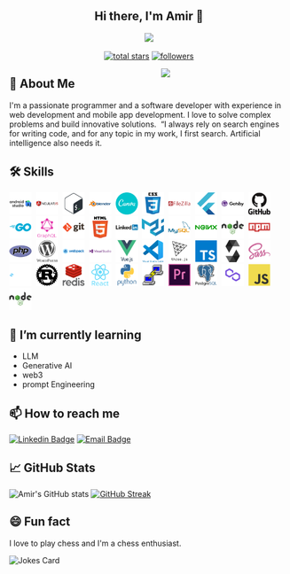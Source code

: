 <h2 align="center" stype="color:#f75c7e"> Hi there, I'm Amir 👋</h2>

<p align="center">
  <a href="https://github.com/DenverCoder1/readme-typing-svg">
    <img src="https://readme-typing-svg.demolab.com/?lines=Full-stack%20web%20and%20app%20developer;Experienced%20UI%2FUX%20Designer;20%2B%20years%20of%20coding%20experience;Always%20learning%20new%20things&font=Fira%20Code&center=true&width=440&height=45&color=fff&vCenter=true&pause=1000&size=22" /></a>
</p>
<p align="center">
  <a href="https://github.com/DenverCoder1?tab=repositories&sort=stargazers">
    <img alt="total stars" title="Total stars on GitHub" src="https://custom-icon-badges.demolab.com/github/stars/amirofski?color=55960c&style=for-the-badge&labelColor=488207&logo=star"/></a>
  <a href="https://github.com/DenverCoder1?tab=followers">
    <img alt="followers" title="Follow me on Github" src="https://custom-icon-badges.demolab.com/github/followers/amirofski?color=236ad3&labelColor=1155ba&style=for-the-badge&logo=person-add&label=Follow&logoColor=white"/></a>
</p>

<img align="right" src="https://media2.giphy.com/media/5eLDrEaRGHegx2FeF2/giphy.gif" width="230">

## 🚀 About Me

I'm a passionate programmer and a software developer with experience in web development and mobile app development. I love to solve complex problems and build innovative solutions.&nbsp;
“I always rely on search engines for writing code, and for any topic in my work, I first search. Artificial intelligence also needs it.

## 🛠️ Skills

<div>
 <img src="https://raw.githubusercontent.com/devicons/devicon/master/icons/androidstudio/androidstudio-original-wordmark.svg" title="androidstudio" alt="androidstudio" width="40" height="40"/>&nbsp;
 <img src="https://raw.githubusercontent.com/devicons/devicon/master/icons/angularjs/angularjs-original-wordmark.svg" title="angularjs" alt="angularjs" width="40" height="40"/>&nbsp;
 <img src="https://raw.githubusercontent.com/devicons/devicon/master/icons/bash/bash-original.svg" title="bash" alt="bash" width="40" height="40"/>&nbsp;
 <img src="https://raw.githubusercontent.com/devicons/devicon/master/icons/blender/blender-original-wordmark.svg" title="blender" alt="blender" width="40" height="40"/>&nbsp;
 <img src="https://raw.githubusercontent.com/devicons/devicon/master/icons/canva/canva-original.svg" title="canva" alt="canva" width="40" height="40"/>&nbsp;
 <img src="https://raw.githubusercontent.com/devicons/devicon/master/icons/css3/css3-original-wordmark.svg" title="css3" alt="css3" width="40" height="40"/>&nbsp;
 <img src="https://raw.githubusercontent.com/devicons/devicon/master/icons/filezilla/filezilla-plain-wordmark.svg" title="filezilla" alt="filezilla" width="40" height="40"/>&nbsp;
 <img src="https://raw.githubusercontent.com/devicons/devicon/master/icons/flutter/flutter-original.svg" title="flutter" alt="flutter" width="40" height="40"/>&nbsp;
 <img src="https://raw.githubusercontent.com/devicons/devicon/master/icons/gatsby/gatsby-original-wordmark.svg" title="gatsby" alt="gatsby" width="40" height="40"/>&nbsp;
 <img src="https://raw.githubusercontent.com/devicons/devicon/master/icons/github/github-original-wordmark.svg" title="github" alt="github" width="40" height="40"/>&nbsp;
 <img src="https://raw.githubusercontent.com/devicons/devicon/master/icons/go/go-original-wordmark.svg" title="go" alt="go" width="40" height="40"/>&nbsp;
 <img src="https://raw.githubusercontent.com/devicons/devicon/master/icons/graphql/graphql-plain-wordmark.svg" title="graphql" alt="graphql" width="40" height="40"/>&nbsp;
 <img src="https://raw.githubusercontent.com/devicons/devicon/master/icons/git/git-original-wordmark.svg" title="git" alt="git" width="40" height="40"/>&nbsp;
 <img src="https://raw.githubusercontent.com/devicons/devicon/master/icons/html5/html5-original-wordmark.svg" title="html5" alt="html5" width="40" height="40"/>&nbsp;
 <img src="https://raw.githubusercontent.com/devicons/devicon/master/icons/linkedin/linkedin-original-wordmark.svg" title="linkedin" alt="linkedin" width="40" height="40"/>&nbsp;
 <img src="https://raw.githubusercontent.com/devicons/devicon/master/icons/materialui/materialui-original.svg" title="materialui" alt="materialui" width="40" height="40"/>&nbsp;
 <img src="https://raw.githubusercontent.com/devicons/devicon/master/icons/mysql/mysql-original-wordmark.svg" title="mysql" alt="mysql" width="40" height="40"/>&nbsp;
 <img src="https://raw.githubusercontent.com/devicons/devicon/master/icons/nginx/nginx-original.svg" title="nginx" alt="nginx" width="40" height="40"/>&nbsp;
 <img src="https://raw.githubusercontent.com/devicons/devicon/master/icons/nodejs/nodejs-original-wordmark.svg" title="nodejs" alt="nodejs" width="40" height="40"/>&nbsp;
 <img src="https://raw.githubusercontent.com/devicons/devicon/master/icons/npm/npm-original-wordmark.svg" title="npm" alt="npm" width="40" height="40"/>&nbsp;
 <img src="https://raw.githubusercontent.com/devicons/devicon/master/icons/php/php-original.svg" title="php" alt="php" width="40" height="40"/>&nbsp;
 <img src="https://raw.githubusercontent.com/devicons/devicon/master/icons/wordpress/wordpress-plain-wordmark.svg" title="wordpress" alt="wordpress" width="40" height="40"/>&nbsp;
 <img src="https://raw.githubusercontent.com/devicons/devicon/master/icons/webpack/webpack-original-wordmark.svg" title="webpack" alt="webpack" width="40" height="40"/>&nbsp;
 <img src="https://raw.githubusercontent.com/devicons/devicon/master/icons/visualstudio/visualstudio-plain-wordmark.svg" title="visualstudio" alt="visualstudio" width="40" height="40"/>&nbsp;
 <img src="https://raw.githubusercontent.com/devicons/devicon/master/icons/vuejs/vuejs-original-wordmark.svg" title="vuejs" alt="vuejs" width="40" height="40"/>&nbsp;
 <img src="https://raw.githubusercontent.com/devicons/devicon/master/icons/vscode/vscode-original-wordmark.svg" title="vscode" alt="vscode" width="40" height="40"/>&nbsp;
 <img src="https://raw.githubusercontent.com/devicons/devicon/master/icons/threejs/threejs-original-wordmark.svg" title="threejs" alt="threejs" width="40" height="40"/>&nbsp;
 <img src="https://raw.githubusercontent.com/devicons/devicon/master/icons/typescript/typescript-original.svg" title="typescript" alt="typescript" width="40" height="40"/>&nbsp;
 <img src="https://raw.githubusercontent.com/devicons/devicon/master/icons/solidity/solidity-original.svg" title="solidity" alt="solidity" width="40" height="40"/>&nbsp;
 <img src="https://raw.githubusercontent.com/devicons/devicon/master/icons/sass/sass-original.svg" title="sass" alt="sass" width="40" height="40"/>&nbsp;
 <img src="https://raw.githubusercontent.com/devicons/devicon/master/icons/tailwindcss/tailwindcss-original-wordmark.svg" title="tailwindcss" alt="tailwindcss" width="40" height="40"/>&nbsp;
 <img src="https://raw.githubusercontent.com/devicons/devicon/master/icons/rust/rust-plain.svg" title="rust" alt="rust" width="40" height="40"/>&nbsp;
 <img src="https://raw.githubusercontent.com/devicons/devicon/master/icons/redis/redis-original-wordmark.svg" title="redis" alt="redis" width="40" height="40"/>&nbsp;
 <img src="https://raw.githubusercontent.com/devicons/devicon/master/icons/react/react-original-wordmark.svg" title="react" alt="react" width="40" height="40"/>&nbsp;
 <img src="https://raw.githubusercontent.com/devicons/devicon/master/icons/python/python-original-wordmark.svg" title="python" alt="python" width="40" height="40"/>&nbsp;
 <img src="https://raw.githubusercontent.com/devicons/devicon/master/icons/putty/putty-original.svg" title="putty" alt="putty" width="40" height="40"/>&nbsp;
 <img src="https://raw.githubusercontent.com/devicons/devicon/master/icons/premierepro/premierepro-original.svg" title="premierepro" alt="premierepro" width="40" height="40"/>&nbsp;
 <img src="https://raw.githubusercontent.com/devicons/devicon/master/icons/postgresql/postgresql-original-wordmark.svg" title="postgresql" alt="postgresql" width="40" height="40"/>&nbsp;
 <img src="https://raw.githubusercontent.com/devicons/devicon/master/icons/polygon/polygon-original.svg" title="polygon" alt="polygon" width="40" height="40"/>&nbsp;
 <img src="https://github.com/devicons/devicon/blob/master/icons/javascript/javascript-original.svg" title="JavaScript" alt="JavaScript" width="40" height="40"/>&nbsp;
 <img src="https://github.com/devicons/devicon/blob/master/icons/nodejs/nodejs-original-wordmark.svg" title="Node.js" alt="Node.js" width="40" height="40"/>&nbsp;
</div>

## 🌱 I’m currently learning

- LLM
- Generative AI
- web3
- prompt Engineering

## 📫 How to reach me

[![Linkedin Badge](https://img.shields.io/badge/LinkedIn-blue?style=for-the-badge&logo=linkedin&logoColor=white)](https://www.linkedin.com/in/amirmoqadam)
[![Email Badge](https://img.shields.io/badge/Email-red?style=for-the-badge&logo=gmail&logoColor=white)](mailto:amir@mitb.ir)

## 📈 GitHub Stats

  
![Amir's GitHub stats](https://github-readme-stats.vercel.app/api?username=amirofski&show_icons=true&background=0d1117&hide_border=true)
[![GitHub Streak](https://streak-stats.demolab.com?user=amirofski&theme=dark&hide_border=true&mode=weekly&background=161b22)](https://git.io/streak-stats)


## 😄 Fun fact

I love to play chess and I'm a chess enthusiast.

![Jokes Card](https://readme-jokes.vercel.app/api)
